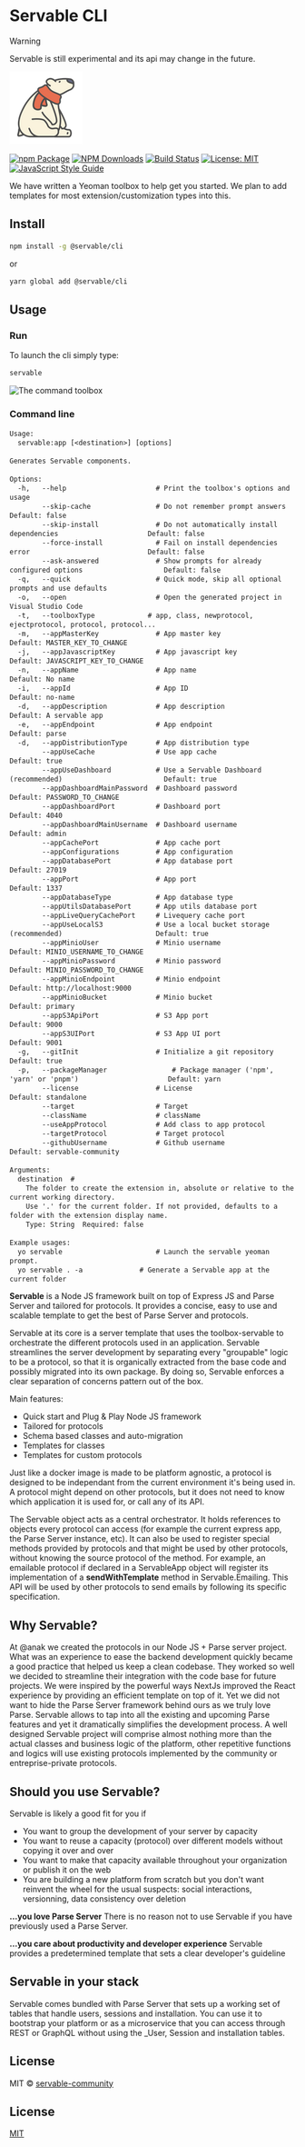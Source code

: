 # Servable CLI

> [!WARNING]
> Servable is still experimental and its api may change in the future.

![logo](/static/img/icon.png)

[![npm Package](https://img.shields.io/npm/v/toolbox-servable.svg?style=flat-square)](https://www.npmjs.org/package/toolbox-servable)
[![NPM Downloads](https://img.shields.io/npm/dm/toolbox-servable.svg)](https://npmjs.org/package/toolbox-servable)
[![Build Status](https://github.com/servable-community/toolbox-servable/actions/workflows/release.yml/badge.svg)](https://github.com/servable-community/toolbox-servable/actions/tests.yml)
[![License: MIT](https://img.shields.io/badge/License-MIT-yellow.svg)](https://opensource.org/licenses/MIT)
[![JavaScript Style Guide](https://img.shields.io/badge/code_style-standard-brightgreen.svg)](https://standardjs.com)


We have written a Yeoman toolbox to help get you started. We plan to add templates for most extension/customization types into this.

## Install

```bash
npm install -g @servable/cli
```
or

```bash
yarn global add @servable/cli
```

## Usage

### Run
To launch the cli simply type:

```bash
servable
```

![The command toolbox](/static/img/s1.png)

### Command line

```
Usage:
  servable:app [<destination>] [options]

Generates Servable components.

Options:
  -h,   --help                      # Print the toolbox's options and usage
        --skip-cache                # Do not remember prompt answers                                 Default: false
        --skip-install              # Do not automatically install dependencies                      Default: false
        --force-install             # Fail on install dependencies error                             Default: false
        --ask-answered              # Show prompts for already configured options                    Default: false
  -q,   --quick                     # Quick mode, skip all optional prompts and use defaults
  -o,   --open                      # Open the generated project in Visual Studio Code
  -t,   --toolboxType             # app, class, newprotocol, ejectprotocol, protocol, protocol...
  -m,   --appMasterKey              # App master key                                                 Default: MASTER_KEY_TO_CHANGE
  -j,   --appJavascriptKey          # App javascript key                                             Default: JAVASCRIPT_KEY_TO_CHANGE
  -n,   --appName                   # App name                                                       Default: No name
  -i,   --appId                     # App ID                                                         Default: no-name
  -d,   --appDescription            # App description                                                Default: A servable app
  -e,   --appEndpoint               # App endpoint                                                   Default: parse
  -d,   --appDistributionType       # App distribution type
        --appUseCache               # Use app cache                                                  Default: true
        --appUseDashboard           # Use a Servable Dashboard (recommended)                         Default: true
        --appDashboardMainPassword  # Dashboard password                                             Default: PASSWORD_TO_CHANGE
        --appDashboardPort          # Dashboard port                                                 Default: 4040
        --appDashboardMainUsername  # Dashboard username                                             Default: admin
        --appCachePort              # App cache port
        --appConfigurations         # App configuration
        --appDatabasePort           # App database port                                              Default: 27019
        --appPort                   # App port                                                       Default: 1337
        --appDatabaseType           # App database type
        --appUtilsDatabasePort      # App utils database port
        --appLiveQueryCachePort     # Livequery cache port
        --appUseLocalS3             # Use a local bucket storage (recommended)                       Default: true
        --appMinioUser              # Minio username                                                 Default: MINIO_USERNAME_TO_CHANGE
        --appMinioPassword          # Minio password                                                 Default: MINIO_PASSWORD_TO_CHANGE
        --appMinioEndpoint          # Minio endpoint                                                 Default: http://localhost:9000
        --appMinioBucket            # Minio bucket                                                   Default: primary
        --appS3ApiPort              # S3 App port                                                    Default: 9000
        --appS3UIPort               # S3 App UI port                                                 Default: 9001
  -g,   --gitInit                   # Initialize a git repository                                    Default: true
  -p,   --packageManager                # Package manager ('npm', 'yarn' or 'pnpm')                      Default: yarn
        --license                   # License                                                        Default: standalone
        --target                    # Target
        --className                 # className
        --useAppProtocol            # Add class to app protocol
        --targetProtocol            # Target protocol
        --githubUsername            # Github username                                                Default: servable-community

Arguments:
  destination  #
    The folder to create the extension in, absolute or relative to the current working directory.
    Use '.' for the current folder. If not provided, defaults to a folder with the extension display name.
    Type: String  Required: false

Example usages:
  yo servable                       # Launch the servable yeoman prompt.
  yo servable . -a              # Generate a Servable app at the current folder
```


**Servable** is a Node JS framework built on top of Express JS and Parse Server and tailored for protocols. It provides a concise, easy to use and scalable template to get the best of Parse Server and protocols.

Servable at its core is a server template that uses the toolbox-servable to orchestrate the different protocols used in an application. Servable streamlines the server development by separating every "groupable" logic to be a protocol, so that it is organically extracted from the base code and possibly migrated into its own package. By doing so, Servable enforces a clear separation of concerns pattern out of the box.

Main features:
- Quick start and Plug & Play Node JS framework
- Tailored for protocols
- Schema based classes and auto-migration
- Templates for classes
- Templates for custom protocols


Just like a docker image is made to be platform agnostic, a protocol is designed to be independant from the current environment it's being used in. A protocol might depend on other protocols, but it does not need to know which application it is used for, or call any of its API.

The Servable object acts as a central orchestrator. It holds references to objects every protocol can access (for example the current express app, the Parse Server instance, etc). It can also be used to register special methods provided by protocols and that might be used by other protocols, without knowing the source protocol of the method. For example, an emailable protocol if declared in a ServableApp object will register its implementation of a **sendWithTemplate** method in Servable.Emailing. This API will be used by other protocols to send emails by following its specific specification.

## Why Servable?
At @anak we created the protocols in our Node JS + Parse server project. What was an experience to ease the backend development quickly became a good practice that helped us keep a clean codebase. They worked so well we decided to streamline their integration with the code base for future projects. We were inspired by the powerful ways NextJs improved the React experience by providing an efficient template on top of it. Yet we did not want to hide the Parse Server framework behind ours as we truly love Parse. Servable allows to tap into all the existing and upcoming Parse features and yet it dramatically simplifies the development process. A well designed Servable project will comprise almost nothing more than the actual classes and business logic of the platform, other repetitive functions and logics will use existing protocols implemented by the community or entreprise-private protocols.

## Should you use Servable?
Servable is likely a good fit for you if
- You want to group the development of your server by capacity
- You want to reuse a capacity (protocol) over different models without copying it over and over
- You want to make that capacity available throughout your organization or publish it on the web
- You are building a new platform from scratch but you don't want reinvent the wheel for the usual suspects: social interactions, versionning, data consistency over deletion

**...you love Parse Server**
There is no reason not to use Servable if you have previously used a Parse Server.

**...you care about productivity and developer experience**
Servable provides a predetermined template that sets a clear developer's guideline

## Servable in your stack
Servable comes bundled with Parse Server that sets up a working set of tables that handle users, sessions and installation. You can use it to bootstrap your platform or as a microservice that you can access through REST or GraphQL without using the _User, Session and installation tables.


## License

MIT © [servable-community](https://github.com/servable-community)



## License

[MIT](LICENSE)
